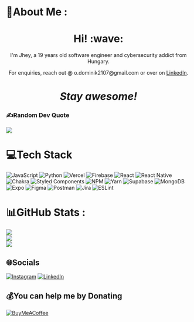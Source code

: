 # 💫About Me :
<h1 align='center'> Hi! :wave:</h1>
<p align='center'>
I'm Jhey, a 19 years old software engineer and cybersecurity addict from Hungary.
</p>
<p align='center'>For enquiries, reach out @ o.dominik2107@gmail.com or over on <a href="https://www.linkedin.com/in/dominikorincsai/">LinkedIn</a>.</p>

<h1 align='center'><i>Stay awesome!</i></h1>

### ✍️Random Dev Quote
![](https://quotes-github-readme.vercel.app/api?type=horizontal&theme=radical)

# 💻Tech Stack
![JavaScript](https://img.shields.io/badge/javascript-%23323330.svg?style=for-the-badge&logo=javascript&logoColor=%23F7DF1E) ![Python](https://img.shields.io/badge/python-3670A0?style=for-the-badge&logo=python&logoColor=ffdd54) ![Vercel](https://img.shields.io/badge/vercel-%23000000.svg?style=for-the-badge&logo=vercel&logoColor=white) ![Firebase](https://img.shields.io/badge/firebase-%23039BE5.svg?style=for-the-badge&logo=firebase) ![React](https://img.shields.io/badge/react-%2320232a.svg?style=for-the-badge&logo=react&logoColor=%2361DAFB) ![React Native](https://img.shields.io/badge/react_native-%2320232a.svg?style=for-the-badge&logo=react&logoColor=%2361DAFB) ![Chakra](https://img.shields.io/badge/chakra-%234ED1C5.svg?style=for-the-badge&logo=chakraui&logoColor=white) ![Styled Components](https://img.shields.io/badge/styled--components-DB7093?style=for-the-badge&logo=styled-components&logoColor=white) ![NPM](https://img.shields.io/badge/NPM-%23000000.svg?style=for-the-badge&logo=npm&logoColor=white) ![Yarn](https://img.shields.io/badge/yarn-%232C8EBB.svg?style=for-the-badge&logo=yarn&logoColor=white) 	![Supabase](https://img.shields.io/badge/Supabase-3ECF8E?style=for-the-badge&logo=supabase&logoColor=white) ![MongoDB](https://img.shields.io/badge/MongoDB-%234ea94b.svg?style=for-the-badge&logo=mongodb&logoColor=white) ![Expo](https://img.shields.io/badge/expo-1C1E24?style=for-the-badge&logo=expo&logoColor=#D04A37) 	![Figma](https://img.shields.io/badge/figma-%23F24E1E.svg?style=for-the-badge&logo=figma&logoColor=white) ![Postman](https://img.shields.io/badge/Postman-FF6C37?style=for-the-badge&logo=postman&logoColor=white) ![Jira](https://img.shields.io/badge/jira-%230A0FFF.svg?style=for-the-badge&logo=jira&logoColor=white) ![ESLint](https://img.shields.io/badge/ESLint-4B3263?style=for-the-badge&logo=eslint&logoColor=white)
# 📊GitHub Stats :
![](https://github-readme-stats.vercel.app/api?username=doshinxlsx&theme=radical&hide_border=false&include_all_commits=false&count_private=false)<br/>
![](https://github-readme-streak-stats.herokuapp.com/?user=doshinxlsx&theme=radical&hide_border=false)<br/>
![](https://github-readme-stats.vercel.app/api/top-langs/?username=doshinxlsx&theme=radical&hide_border=false&include_all_commits=false&count_private=false&layout=compact)

## 🌐Socials
[![Instagram](https://img.shields.io/badge/Instagram-%23E4405F.svg?logo=Instagram&logoColor=white)](https://instagram.com/_.doshin._) [![LinkedIn](https://img.shields.io/badge/LinkedIn-%230077B5.svg?logo=linkedin&logoColor=white)](https://linkedin.com/in/dominikorincsai) 

  ## 💰You can help me by Donating
  [![BuyMeACoffee](https://img.shields.io/badge/Buy%20Me%20a%20Coffee-ffdd00?style=for-the-badge&logo=buy-me-a-coffee&logoColor=black)](https://buymeacoffee.com/https://www.buymeacoffee.com/d0theinspector) 
